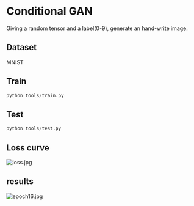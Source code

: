 # Conditional GAN
Giving a random tensor and a label(0-9), generate an hand-write image.
## Dataset
MNIST
## Train
```python
python tools/train.py
```
## Test
```python
python tools/test.py
```
## Loss curve
![loss.jpg]('results/loss.jpg')
## results
![epoch16.jpg]('results/epoch16.jpg')
